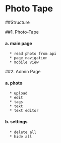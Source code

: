 # Photo Tape

##Structure

##1. Photo-Tape
   #### a. main page
      * read photo from api
      * page navigation
      * mobile view
##2. Admin Page
   #### a. photo
      * upload
      * edit
      * tags
      * text
      * text editor
   #### b. settings
      * delete all
      * hide all
